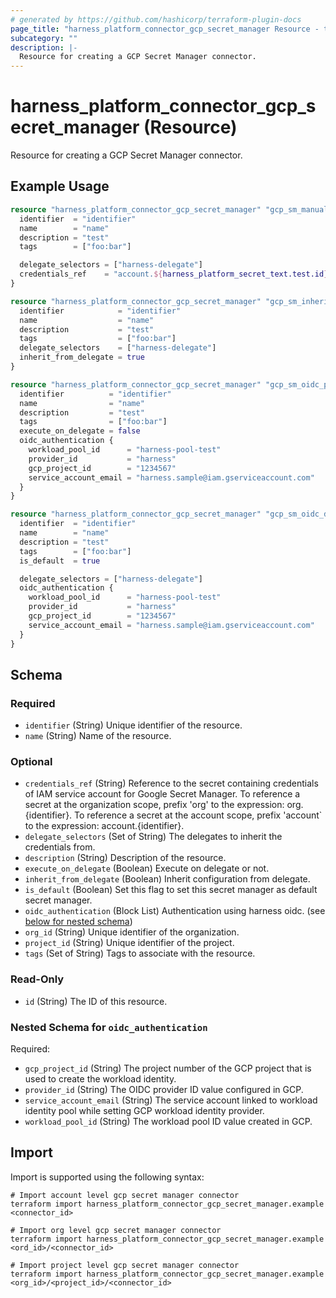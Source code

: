 ```yaml
---
# generated by https://github.com/hashicorp/terraform-plugin-docs
page_title: "harness_platform_connector_gcp_secret_manager Resource - terraform-provider-harness"
subcategory: ""
description: |-
  Resource for creating a GCP Secret Manager connector.
---
```


# harness_platform_connector_gcp_secret_manager (Resource)

Resource for creating a GCP Secret Manager connector.

## Example Usage

```terraform
resource "harness_platform_connector_gcp_secret_manager" "gcp_sm_manual" {
  identifier  = "identifier"
  name        = "name"
  description = "test"
  tags        = ["foo:bar"]

  delegate_selectors = ["harness-delegate"]
  credentials_ref    = "account.${harness_platform_secret_text.test.id}"
}

resource "harness_platform_connector_gcp_secret_manager" "gcp_sm_inherit" {
  identifier            = "identifier"
  name                  = "name"
  description           = "test"
  tags                  = ["foo:bar"]
  delegate_selectors    = ["harness-delegate"]
  inherit_from_delegate = true
}

resource "harness_platform_connector_gcp_secret_manager" "gcp_sm_oidc_platform" {
  identifier          = "identifier"
  name                = "name"
  description         = "test"
  tags                = ["foo:bar"]
  execute_on_delegate = false
  oidc_authentication {
    workload_pool_id      = "harness-pool-test"
    provider_id           = "harness"
    gcp_project_id        = "1234567"
    service_account_email = "harness.sample@iam.gserviceaccount.com"
  }
}

resource "harness_platform_connector_gcp_secret_manager" "gcp_sm_oidc_delegate" {
  identifier  = "identifier"
  name        = "name"
  description = "test"
  tags        = ["foo:bar"]
  is_default  = true

  delegate_selectors = ["harness-delegate"]
  oidc_authentication {
    workload_pool_id      = "harness-pool-test"
    provider_id           = "harness"
    gcp_project_id        = "1234567"
    service_account_email = "harness.sample@iam.gserviceaccount.com"
  }
}
```

<!-- schema generated by tfplugindocs -->
## Schema

### Required

- `identifier` (String) Unique identifier of the resource.
- `name` (String) Name of the resource.

### Optional

- `credentials_ref` (String) Reference to the secret containing credentials of IAM service account for Google Secret Manager. To reference a secret at the organization scope, prefix 'org' to the expression: org.{identifier}. To reference a secret at the account scope, prefix 'account` to the expression: account.{identifier}.
- `delegate_selectors` (Set of String) The delegates to inherit the credentials from.
- `description` (String) Description of the resource.
- `execute_on_delegate` (Boolean) Execute on delegate or not.
- `inherit_from_delegate` (Boolean) Inherit configuration from delegate.
- `is_default` (Boolean) Set this flag to set this secret manager as default secret manager.
- `oidc_authentication` (Block List) Authentication using harness oidc. (see [below for nested schema](#nestedblock--oidc_authentication))
- `org_id` (String) Unique identifier of the organization.
- `project_id` (String) Unique identifier of the project.
- `tags` (Set of String) Tags to associate with the resource.

### Read-Only

- `id` (String) The ID of this resource.

<a id="nestedblock--oidc_authentication"></a>
### Nested Schema for `oidc_authentication`

Required:

- `gcp_project_id` (String) The project number of the GCP project that is used to create the workload identity.
- `provider_id` (String) The OIDC provider ID value configured in GCP.
- `service_account_email` (String) The service account linked to workload identity pool while setting GCP workload identity provider.
- `workload_pool_id` (String) The workload pool ID value created in GCP.

## Import

Import is supported using the following syntax:

```shell
# Import account level gcp secret manager connector 
terraform import harness_platform_connector_gcp_secret_manager.example <connector_id>

# Import org level gcp secret manager connector 
terraform import harness_platform_connector_gcp_secret_manager.example <ord_id>/<connector_id>

# Import project level gcp secret manager connector 
terraform import harness_platform_connector_gcp_secret_manager.example <org_id>/<project_id>/<connector_id>
```
